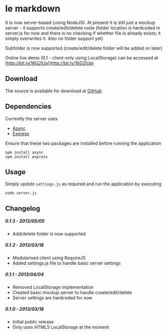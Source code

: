 # le markdown

It is now server-based (using NodeJS). At present it is still just a mockup server -
it supports create/edit/delete node (folder location is hardcoded in server.js for now
and there is no checking if whether file is already exists; it simply overwrites it.
Also no folder support yet)

Subfolder is now supported (create/edit/delete folder will be added on later)

Online live demo (0.1 - client-only using LocalStorage) can be accessed at
[http://bit.ly/16G2lUa](http://bit.ly/16G2lUa)

## Download

The source is available for download at [GitHub](https://github.com/ronaldsuwandi/le-markdown)

## Dependencies

Currently the server uses

* [Async](https://github.com/caolan/async)
* [Express](https://github.com/visionmedia/express)

Ensure that these two packages are installed before running the application

    npm install async
    npm install express

## Usage

Simply update `settings.js` as required and run the application by executing

    node server.js

## Changelog

##### 0.1.3 - 2013/05/05
* Add/delete folder is now supported

##### 0.1.2 - 2013/03/18
* Modularised client using RequireJS
* Added settings.js file to handle basic server settings

##### 0.1.1 - 2013/04/04
* Removed LocalStorage implementation
* Created basic mockup server to handle create/edit/delete
* Server settings are hardcoded for now

##### 0.1.0 - 2013/03/18
* Initial public release
* Only uses HTML5 LocalStorage at the moment
